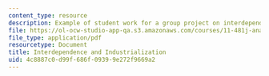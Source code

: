 ```yaml
---
content_type: resource
description: Example of student work for a group project on interdependence and industrialization.
file: https://ol-ocw-studio-app-qa.s3.amazonaws.com/courses/11-481j-analyzing-and-accounting-for-regional-economic-growth-spring-2009/4c8887c0d99f686f09399e272f9669a2_MIT11_481Js09_sw02.pdf
file_type: application/pdf
resourcetype: Document
title: Interdependence and Industrialization
uid: 4c8887c0-d99f-686f-0939-9e272f9669a2
---
```

